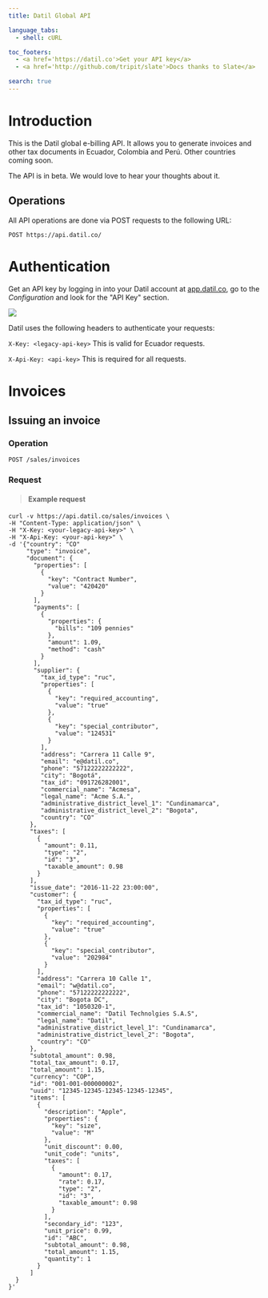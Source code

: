 ```yaml
---
title: Datil Global API

language_tabs:
  - shell: cURL

toc_footers:
  - <a href='https://datil.co'>Get your API key</a>
  - <a href='http://github.com/tripit/slate'>Docs thanks to Slate</a>

search: true
---
```


# Introduction

This is the Datil global e-billing API. It allows you to generate invoices and other tax documents in Ecuador, Colombia and Perú. Other countries coming soon.

The API is in beta. We would love to hear your thoughts about it.

## Operations

All API operations are done via POST requests to the following URL:

`POST https://api.datil.co/`

# Authentication

Get an API key by logging in into your Datil account at
[app.datil.co](https://app.datil.co), go to the _Configuration_ and look for the "API Key" section.

<img src="https://s3-us-west-2.amazonaws.com/static-files/datil-py-blurred-api-key.png">

Datil uses the following headers to authenticate your requests:

`X-Key: <legacy-api-key>` This is valid for Ecuador requests.

`X-Api-Key: <api-key>` This is required for all requests.

# Invoices

## Issuing an invoice

### Operation

`POST /sales/invoices`

### Request

> #### Example request

```shell
curl -v https://api.datil.co/sales/invoices \
-H "Content-Type: application/json" \
-H "X-Key: <your-legacy-api-key>" \
-H "X-Api-Key: <your-api-key>" \
-d '{"country": "CO"
     "type": "invoice",
     "document": {
       "properties": [
         {
           "key": "Contract Number",
           "value": "420420"
         }
       ],
       "payments": [
         {
           "properties": {
             "bills": "109 pennies"
           },
           "amount": 1.09,
           "method": "cash"
         }
       ],
       "supplier": {
         "tax_id_type": "ruc",
         "properties": [
           {
             "key": "required_accounting",
             "value": "true"
           },
           {
             "key": "special_contributor",
             "value": "124531"
           }
         ],
         "address": "Carrera 11 Calle 9",
         "email": "e@datil.co",
         "phone": "57122222222222",
         "city": "Bogotá",
         "tax_id": "091726282001",
         "commercial_name": "Acmesa",
         "legal_name": "Acme S.A.",
         "administrative_district_level_1": "Cundinamarca",
         "administrative_district_level_2": "Bogota",
         "country": "CO"
      },
      "taxes": [
        {
          "amount": 0.11,
          "type": "2",
          "id": "3",
          "taxable_amount": 0.98
        }
      ],
      "issue_date": "2016-11-22 23:00:00",
      "customer": {
        "tax_id_type": "ruc",
        "properties": [
          {
            "key": "required_accounting",
            "value": "true"
          },
          {
            "key": "special_contributor",
            "value": "202984"
          }
        ],
        "address": "Carrera 10 Calle 1",
        "email": "w@datil.co",
        "phone": "57122222222222",
        "city": "Bogota DC",
        "tax_id": "1050320-1",
        "commercial_name": "Datil Technolgies S.A.S",
        "legal_name": "Datil",
        "administrative_district_level_1": "Cundinamarca",
        "administrative_district_level_2": "Bogota",
        "country": "CO"
      },
      "subtotal_amount": 0.98,
      "total_tax_amount": 0.17,
      "total_amount": 1.15,
      "currency": "COP",
      "id": "001-001-000000002",
      "uuid": "12345-12345-12345-12345-12345",
      "items": [
        {
          "description": "Apple",
          "properties": {
            "key": "size",
            "value": "M"
          },
          "unit_discount": 0.00,
          "unit_code": "units",
          "taxes": [
            {
              "amount": 0.17,
              "rate": 0.17,
              "type": "2",
              "id": "3",
              "taxable_amount": 0.98
            }
          ],
          "secondary_id": "123",
          "unit_price": 0.99,
          "id": "ABC",
          "subtotal_amount": 0.98,
          "total_amount": 1.15,
          "quantity": 1
        }
      ]
  }
}'
```
